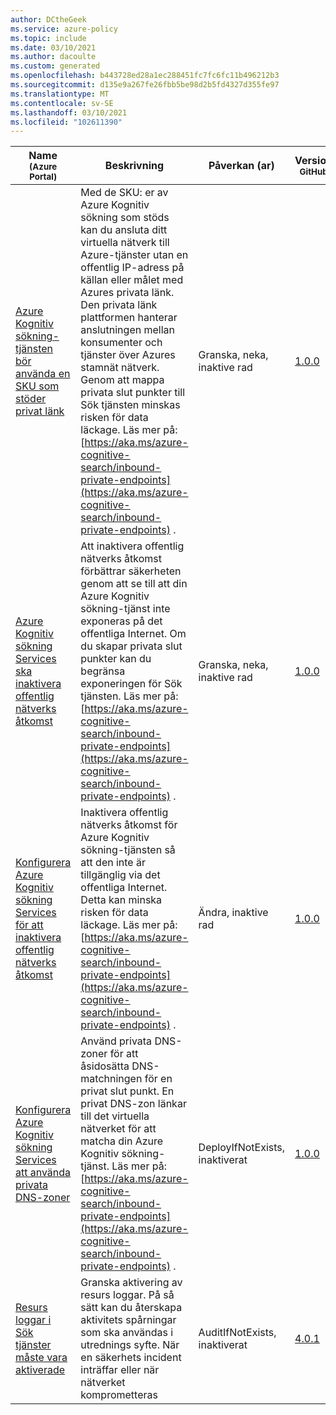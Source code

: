 ```yaml
---
author: DCtheGeek
ms.service: azure-policy
ms.topic: include
ms.date: 03/10/2021
ms.author: dacoulte
ms.custom: generated
ms.openlocfilehash: b443728ed28a1ec288451fc7fc6fc11b496212b3
ms.sourcegitcommit: d135e9a267fe26fbb5be98d2b5fd4327d355fe97
ms.translationtype: MT
ms.contentlocale: sv-SE
ms.lasthandoff: 03/10/2021
ms.locfileid: "102611390"
---
```

|Name<br /><sub>(Azure Portal)</sub> |Beskrivning |Påverkan (ar) |Version<br /><sub>GitHub</sub> |
|---|---|---|---|
|[Azure Kognitiv sökning-tjänsten bör använda en SKU som stöder privat länk](https://portal.azure.com/#blade/Microsoft_Azure_Policy/PolicyDetailBlade/definitionId/%2Fproviders%2FMicrosoft.Authorization%2FpolicyDefinitions%2Fa049bf77-880b-470f-ba6d-9f21c530cf83) |Med de SKU: er av Azure Kognitiv sökning som stöds kan du ansluta ditt virtuella nätverk till Azure-tjänster utan en offentlig IP-adress på källan eller målet med Azures privata länk. Den privata länk plattformen hanterar anslutningen mellan konsumenter och tjänster över Azures stamnät nätverk. Genom att mappa privata slut punkter till Sök tjänsten minskas risken för data läckage. Läs mer på: [https://aka.ms/azure-cognitive-search/inbound-private-endpoints](https://aka.ms/azure-cognitive-search/inbound-private-endpoints) . |Granska, neka, inaktive rad |[1.0.0](https://github.com/Azure/azure-policy/blob/master/built-in-policies/policyDefinitions/Search/Search_RequirePrivateLinkSupportedResource_Deny.json) |
|[Azure Kognitiv sökning Services ska inaktivera offentlig nätverks åtkomst](https://portal.azure.com/#blade/Microsoft_Azure_Policy/PolicyDetailBlade/definitionId/%2Fproviders%2FMicrosoft.Authorization%2FpolicyDefinitions%2Fee980b6d-0eca-4501-8d54-f6290fd512c3) |Att inaktivera offentlig nätverks åtkomst förbättrar säkerheten genom att se till att din Azure Kognitiv sökning-tjänst inte exponeras på det offentliga Internet. Om du skapar privata slut punkter kan du begränsa exponeringen för Sök tjänsten. Läs mer på: [https://aka.ms/azure-cognitive-search/inbound-private-endpoints](https://aka.ms/azure-cognitive-search/inbound-private-endpoints) . |Granska, neka, inaktive rad |[1.0.0](https://github.com/Azure/azure-policy/blob/master/built-in-policies/policyDefinitions/Search/Search_RequirePublicNetworkAccessDisabled_Deny.json) |
|[Konfigurera Azure Kognitiv sökning Services för att inaktivera offentlig nätverks åtkomst](https://portal.azure.com/#blade/Microsoft_Azure_Policy/PolicyDetailBlade/definitionId/%2Fproviders%2FMicrosoft.Authorization%2FpolicyDefinitions%2F9cee519f-d9c1-4fd9-9f79-24ec3449ed30) |Inaktivera offentlig nätverks åtkomst för Azure Kognitiv sökning-tjänsten så att den inte är tillgänglig via det offentliga Internet. Detta kan minska risken för data läckage. Läs mer på: [https://aka.ms/azure-cognitive-search/inbound-private-endpoints](https://aka.ms/azure-cognitive-search/inbound-private-endpoints) . |Ändra, inaktive rad |[1.0.0](https://github.com/Azure/azure-policy/blob/master/built-in-policies/policyDefinitions/Search/Search_PublicNetworkAccessDisabled_Modify.json) |
|[Konfigurera Azure Kognitiv sökning Services att använda privata DNS-zoner](https://portal.azure.com/#blade/Microsoft_Azure_Policy/PolicyDetailBlade/definitionId/%2Fproviders%2FMicrosoft.Authorization%2FpolicyDefinitions%2Ffbc14a67-53e4-4932-abcc-2049c6706009) |Använd privata DNS-zoner för att åsidosätta DNS-matchningen för en privat slut punkt. En privat DNS-zon länkar till det virtuella nätverket för att matcha din Azure Kognitiv sökning-tjänst. Läs mer på: [https://aka.ms/azure-cognitive-search/inbound-private-endpoints](https://aka.ms/azure-cognitive-search/inbound-private-endpoints) . |DeployIfNotExists, inaktiverat |[1.0.0](https://github.com/Azure/azure-policy/blob/master/built-in-policies/policyDefinitions/Search/Search_PrivateDNSZone_DeployIfNotExists.json) |
|[Resurs loggar i Sök tjänster måste vara aktiverade](https://portal.azure.com/#blade/Microsoft_Azure_Policy/PolicyDetailBlade/definitionId/%2Fproviders%2FMicrosoft.Authorization%2FpolicyDefinitions%2Fb4330a05-a843-4bc8-bf9a-cacce50c67f4) |Granska aktivering av resurs loggar. På så sätt kan du återskapa aktivitets spårningar som ska användas i utrednings syfte. När en säkerhets incident inträffar eller när nätverket komprometteras |AuditIfNotExists, inaktiverat |[4.0.1](https://github.com/Azure/azure-policy/blob/master/built-in-policies/policyDefinitions/Search/Search_AuditDiagnosticLog_Audit.json) |
